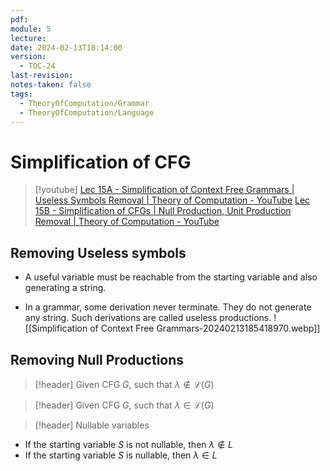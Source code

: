 ```yaml
---
pdf: 
module: 5
lecture: 
date: 2024-02-13T18:14:00
version:
  - TOC-24
last-revision: 
notes-taken: false
tags:
  - TheoryOfComputation/Grammar
  - TheoryOfComputation/Language
---
```

# Simplification of CFG
> [!youtube] 
> [Lec 15A - Simplification of Context Free Grammars | Useless Symbols Removal | Theory of Computation - YouTube](https://www.youtube.com/watch?v=QgS_7rtB8PU)
> [Lec 15B - Simplification of CFGs | Null Production, Unit Production Removal | Theory of Computation - YouTube](https://www.youtube.com/watch?v=LVy5W9ntMeY)


## Removing Useless symbols
- A useful variable must be reachable from the starting variable and also generating a string.

- In a grammar, some derivation never terminate. They do not generate any string. Such derivations are called useless productions.
![[Simplification of Context Free Grammars-20240213185418970.webp]]

## Removing Null Productions

> [!header] Given CFG $G$, such that $\lambda \not\in \mathcal{L}(G)$


> [!header] Given CFG $G$, such that $\lambda \in \mathcal{L}(G)$


> [!header] Nullable variables

- If the starting variable $S$ is not nullable, then $\lambda \not\in L$ 
- If the starting variable $S$ is nullable, then $\lambda \in L$ 
